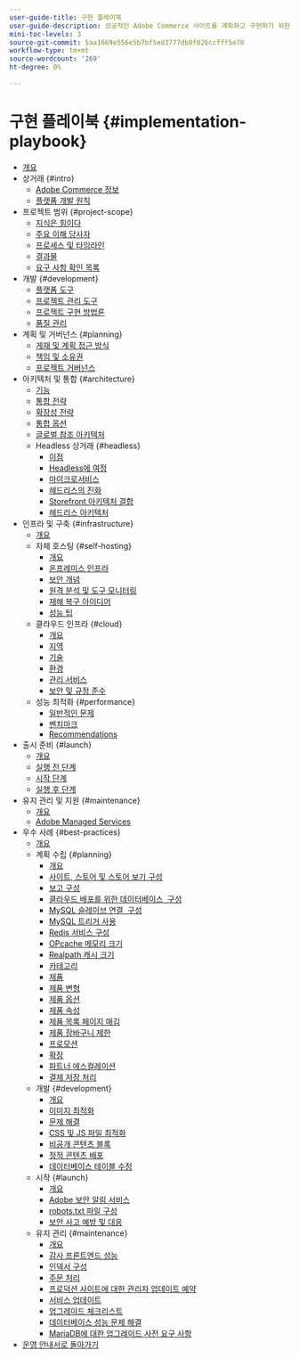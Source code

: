 ```yaml
---
user-guide-title: 구현 플레이북
user-guide-description: 성공적인 Adobe Commerce 사이트를 계획하고 구현하기 위한 전략에 대해 알아봅니다.
mini-toc-levels: 3
source-git-commit: 5aa1669e556e5b7bf5ed3777db0f026ccfff5e70
workflow-type: tm+mt
source-wordcount: '269'
ht-degree: 0%

---
```



# 구현 플레이북 {#implementation-playbook}

- [개요](overview.md)
- 상거래 {#intro}
   - [Adobe Commerce 정보](intro/about-commerce.md)
   - [플랫폼 개발 원칙](intro/platform-development.md)
- 프로젝트 범위 {#project-scope}
   - [지식은 힘이다](project-scope/knowledge.md)
   - [주요 이해 당사자](project-scope/key-stakeholders.md)
   - [프로세스 및 타임라인](project-scope/process-timeline.md)
   - [결과물](project-scope/deliverables.md)
   - [요구 사항 확인 목록](project-scope/requirement-checklists.md)
- 개발 {#development}
   - [플랫폼 도구](development/platform-tools.md)
   - [프로젝트 관리 도구](development/project-management-tools.md)
   - [프로젝트 구현 방법론](development/delivery.md)
   - [품질 관리](development/quality-control.md)
- 계획 및 거버넌스 {#planning}
   - [게재 및 계획 접근 방식](planning/delivery.md)
   - [책임 및 소유권](planning/ownership.md)
   - [프로젝트 거버넌스](planning/governance.md)
- 아키텍처 및 통합 {#architecture}
   - [기능](architecture/capabilities.md)
   - [통합 전략](architecture/integration-strategy.md)
   - [확장성 전략](architecture/extensibility-strategy.md)
   - [통합 옵션](architecture/integration-options.md)
   - [글로벌 참조 아키텍처](architecture/global-reference.md)
   - Headless 상거래 {#headless}
      - [이점](architecture/headless/benefits.md)
      - [Headless에 여정](architecture/headless/journey-to-headless.md)
      - [마이크로서비스](architecture/headless/microservices.md)
      - [헤드리스의 진화](architecture/headless/evolution.md)
      - [Storefront 아키텍처 결합](architecture/headless/legacy-storefront.md)
      - [헤드리스 아키텍처](architecture/headless/adobe-commerce.md)
- 인프라 및 구축 {#infrastructure}
   - [개요](infrastructure/overview.md)
   - 자체 호스팅 {#self-hosting}
      - [개요](infrastructure/self-hosting/overview.md)
      - [온프레미스 인프라](infrastructure/self-hosting/on-premises.md)
      - [보안 개념](infrastructure/self-hosting/security-concepts.md)
      - [원격 분석 및 도구 모니터링](infrastructure/self-hosting/monitoring-tools.md)
      - [재해 복구 아이디어](infrastructure/self-hosting/disaster-recovery-ideas.md)
      - [성능 팁](infrastructure/self-hosting/performance-tips.md)
   - 클라우드 인프라 {#cloud}
      - [개요](infrastructure/cloud/overview.md)
      - [지역](infrastructure/cloud/regions.md)
      - [기술](infrastructure/cloud/technology.md)
      - [환경](infrastructure/cloud/environments.md)
      - [관리 서비스](infrastructure/cloud/managed-services.md)
      - [보안 및 규정 준수](infrastructure/cloud/security.md)
   - 성능 최적화 {#performance}
      - [일반적인 문제](infrastructure/performance/optimization.md)
      - [벤치마크](infrastructure/performance/benchmarks.md)
      - [Recommendations](infrastructure/performance/recommendations.md)
- 출시 준비 {#launch}
   - [개요](launch/overview.md)
   - [실행 전 단계](launch/pre-launch-steps.md)
   - [시작 단계](launch/launch-steps.md)
   - [실행 후 단계](launch/post-launch-steps.md)
- 유지 관리 및 지원 {#maintenance}
   - [개요](maintenance/overview.md)
   - [Adobe Managed Services](maintenance/adobe-managed-services.md)
- 우수 사례 {#best-practices}
   - [개요](best-practices/phases.md)
   - 계획 수립 {#planning}
      - [개요](best-practices/planning/overview.md)
      - [사이트, 스토어 및 스토어 보기 구성](best-practices/planning/sites-stores-store-views.md)
      - [보고 구성](best-practices/planning/reporting-configuration.md)
      - [클라우드 배포를 위한 데이터베이스 &#x200B; 구성](best-practices/planning/database-on-cloud.md)
      - [MySQL 슬레이브 연결 &#x200B; 구성](best-practices/planning/configure-mysql-slave-connection-on-cloud.md)
      - [MySQL 트리거 사용](best-practices/planning/mysql-triggers-usage.md)
      - [Redis 서비스 구성](best-practices/planning/redis-service-configuration.md)
      - [OPcache 메모리 크기](best-practices/planning/opcache-memory-size.md)
      - [Realpath 캐시 크기](best-practices/planning/realpath-cache-size.md)
      - [카테고리](best-practices/planning/category-limits.md)
      - [제품](best-practices/planning/product-sku-limits.md)
      - [제품 변형](best-practices/planning/product-variations.md)
      - [제품 옵션](best-practices/planning/product-options.md)
      - [제품 속성](best-practices/planning/product-attributes-and-options.md)
      - [제품 목록 페이지 매김](best-practices/planning/product-listing-pagination.md)
      - [제품 장바구니 제한](best-practices/planning/product-cart.md)
      - [프로모션](best-practices/planning/product-cart-promotions.md)
      - [확장](best-practices/planning/extensions.md)
      - [파트너 에스컬레이션](best-practices/planning/partner-escalation.md)
      - [결제 저장 처리](best-practices/planning/payment-processing-storage.md)
   - 개발 {#development}
      - [개요](best-practices/development/overview.md)
      - [이미지 최적화](best-practices/development/image-optimization.md)
      - [문제 해결](best-practices/development/troubleshooting.md)
      - [CSS 및 JS 파일 최적화](best-practices/development/optimize-css-js-files.md)
      - [비공개 콘텐츠 블록](best-practices/development/private-content-block-configuration.md)
      - [정적 콘텐츠 배포](best-practices/development/static-content-deployment.md)
      - [데이터베이스 테이블 수정](best-practices/development/modifying-core-and-third-party-tables.md)
   - 시작 {#launch}
      - [개요](best-practices/launch/overview.md)
      - [Adobe 보안 알림 서비스](best-practices/launch/security-notification-service.md)
      - [robots.txt 파일 구성](best-practices/launch/robots-txt.md)
      - [보안 사고 예방 및 대응](best-practices/launch/prevent-respond-security-incident.md)
   - 유지 관리 {#maintenance}
      - [개요](best-practices/maintenance/overview.md)
      - [감사 프론트엔드 성능](best-practices/maintenance/frontend-performance.md)
      - [인덱서 구성](best-practices/maintenance/indexer-configuration.md)
      - [주문 처리](best-practices/maintenance/order-processing-configuration.md)
      - [프로덕션 사이트에 대한 관리자 업데이트 예약](best-practices/maintenance/scheduling-admin-updates-in-production.md)
      - [서비스 업데이트](best-practices/maintenance/update-services.md)
      - [업그레이드 체크리스트](best-practices/maintenance/upgrade-checklist.md)
      - [데이터베이스 성능 문제 해결](best-practices/maintenance/resolve-database-performance-issues.md)
      - [MariaDB에 대한 업그레이드 사전 요구 사항](best-practices/maintenance/commerce-235-upgrade-prerequisites-mariadb.md)
- [운영 안내서로 돌아가기](https://experienceleague.adobe.com/docs/commerce-operations/operational-guides/home.html)
